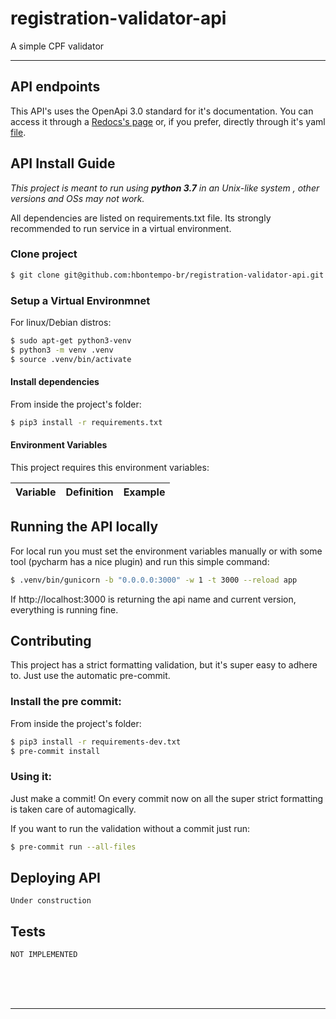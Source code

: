 # registration-validator-api
A simple CPF validator
***

## API endpoints

This API's uses the OpenApi 3.0 standard for it's documentation. You can access it through a [Redocs's page](https://redocly.github.io/redoc/?url=https://raw.githubusercontent.com/hbontempo-br/registration-validator-api/master/api/schemas/api_schema.yaml) or, if you prefer, directly through it's yaml [file](api/schemas/api_schema.yaml). 

## API Install Guide

*This project is meant to run using **python 3.7** in an Unix-like system , other versions and OSs may not work.*

All dependencies are listed on requirements.txt file. Its strongly recommended to run service in a virtual environment.

### Clone project
```sh
$ git clone git@github.com:hbontempo-br/registration-validator-api.git
```

### Setup a Virtual Environmnet
For linux/Debian distros:
```sh
$ sudo apt-get python3-venv
$ python3 -m venv .venv
$ source .venv/bin/activate
```
#### Install dependencies

From inside the project's folder:

```sh
$ pip3 install -r requirements.txt
```

#### Environment Variables

This project requires this environment variables:

| Variable | Definition | Example |
| - | - | - |


## Running the API locally

For local run you must set the environment variables manually or with some tool (pycharm has a nice plugin) and run this simple command:
```sh
$ .venv/bin/gunicorn -b "0.0.0.0:3000" -w 1 -t 3000 --reload app
```
If http://localhost:3000 is returning the api name and current version, everything is running fine.

## Contributing

This project has a strict formatting validation, but it's super easy to adhere to. Just use the automatic pre-commit.

### Install the pre commit:

From inside the project's folder:

```sh
$ pip3 install -r requirements-dev.txt
$ pre-commit install
```

### Using it:

Just make a commit! On every commit now on all the super strict formatting is taken care of automagically.

If you want to run the validation without a commit just run:
```sh
$ pre-commit run --all-files
```

## Deploying API

```
Under construction
```

## Tests

```
NOT IMPLEMENTED
```


<br/>
<br/>
<br/>

---

